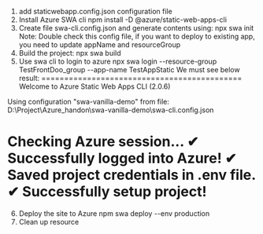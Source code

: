 1. add staticwebapp.config.json configuration file
2. Install Azure SWA cli 
npm install -D @azure/static-web-apps-cli
3. Create file swa-cli.config.json
and generate contents using: npx swa init
Note: Double check this config file, if you want to deploy to existing app, you need to update appName and resourceGroup
4. Build the project: npx swa build
5. Use swa cli to login to azure
npx swa login --resource-group TestFrontDoo_group --app-name TestAppStatic
We must see below result:
============================================
Welcome to Azure Static Web Apps CLI (2.0.6)

Using configuration "swa-vanilla-demo" from file:
  D:\Project\Azure_handon\swa-vanilla-demo\swa-cli.config.json

Checking Azure session...
✔ Successfully logged into Azure!
✔ Saved project credentials in .env file.
✔ Successfully setup project!
============================================
6. Deploy the site to Azure
npm swa deploy --env production
7. Clean up resource